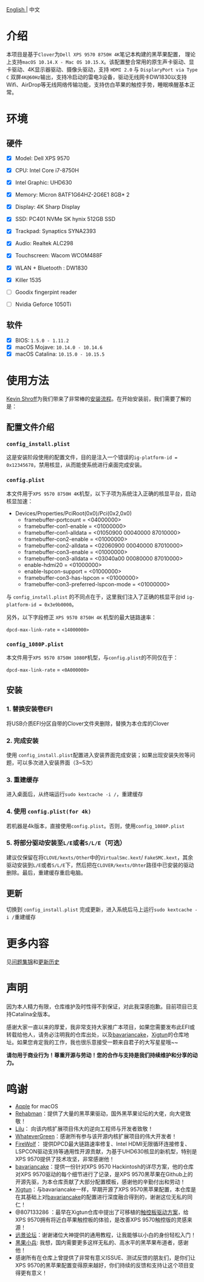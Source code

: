 

[English ](https://github.com/LuletterSoul/Dell-XPS-15-9570-macOS-Mojave/blob/master/README.md) | 中文

# 介绍

本项目是基于`Clover`为`Dell XPS 9570 8750H 4K`笔记本构建的黑苹果配置， 理论上支持`macOS 10.14.X - Mac OS 10.15.X`。该配置整合常用的原生声卡驱动、显卡驱动、4K显示器驱动、摄像头驱动，支持 `HDMI 2.0` 与 `DisplaryPort via Type C` 双屏`4K@60Hz`输出，支持冷启动的雷电3设备，驱动无线网卡DW1830以支持Wifi、AirDrop等无线网络传输功能，支持仿白苹果的触控手势，睡眠唤醒基本正常。


# 环境
##  硬件
- [x] Model: Dell XPS 9570
- [x] CPU: Intel Core i7-8750H
- [x] Intel Graphic: UHD630
- [x] Memory: Micron 8ATF1G64HZ-2G6E1 8GB* 2
- [x] Display: 4K Sharp Display
- [x] SSD: PC401 NVMe SK hynix 512GB SSD
- [x] Trackpad: Synaptics SYNA2393
- [x] Audio: Realtek ALC298
- [x] Touchscreen: Wacom WCOM488F
- [x] WLAN + Bluetooth : DW1830
- [x] Killer 1535
- [ ] Goodix fingerpint reader
- [ ] Nvidia Geforce 1050Ti


## 软件
- [x] BIOS: `1.5.0 - 1.11.2`
- [x] macOS Mojave: `10.14.0 - 10.14.6`
- [x] macOS Catalina: `10.15.0 - 10.15.5`

# 使用方法
[Kevin Shroff](https://github.com/kevinshroff)为我们带来了非常棒的[安装流程](https://www.youtube.com/watch?v=h22MJD8C1r8&t=823s)。在开始安装前，我们需要了解的是：
 ## 配置文件介绍

### `config_install.plist`

这是安装阶段使用的配置文件，目的是注入一个错误的`ig-platform-id = 0x12345678`，禁用核显，从而能使系统进行桌面完成安装。

### `config.plist`

本文件用于`XPS 9570 8750H 4K`机型，以下子项为系统注入正确的核显平台，启动核显加速：

  * Devices/Properties/PciRoot(0x0)/Pci(0x2,0x0)
    * framebuffer-portcount = <04000000>
    * framebuffer-con1-enable = <01000000>
    * framebuffer-con1-alldata = <01050900 00040000 87010000>
    * framebuffer-con2-enable = <01000000>
    * framebuffer-con2-alldata = <02060900 00040000 87010000>
    * framebuffer-con3-enable = <01000000>
    * framebuffer-con3-alldata = <03040a00 00080000 87010000>
    * enable-hdmi20 = <01000000>
    * enable-lspcon-support = <01000000>
    * framebuffer-con3-has-lspcon = <01000000>
    * framebuffer-con3-preferred-lspcon-mode = <01000000>


  与 `config_install.plist` 的不同点在于，这里我们注入了正确的核显平台id `ig-platform-id = 0x3e9b0000`。
  
  另外，以下字段修正 `XPS 9570 8750H 4K` 机型的最大链路速率：
  
  `dpcd-max-link-rate` = `<14000000>`

### `config_1080P.plist`

 本文件用于`XPS 9570 8750H 1080P`机型，与`config.plist`的不同仅在于：
  
   `dpcd-max-link-rate` = `<0A000000>`

## 安装

### 1. 替换安装卷EFI


将USB介质EFI分区自带的Clover文件夹删除，替换为本仓库的Clover

### 2. 完成安装

使用 `config_install.plist`配置进入安装界面完成安装；如果出现安装失败等问题，可以多次进入安装界面（3~5次）

### 3. 重建缓存

进入桌面后，从终端运行`sudo kextcache -i /`，重建缓存

### 4. 使用 `config.plist(for 4k)`


若机器是4k版本，直接使用`config.plist`。否则，使用`config_1080P.plist`


### 5. 将部分驱动安装至`L/E`或者`S/L/E`（可选）

建议仅保留在将`CLOVE/kexts/Other`中的`VirtualSmc.kext`/ `FakeSMC.kext`，其余驱动安装到`L/E`或者`S/L/E`下，然后把在`CLOVER/kexts/Ohter`路径中已安装的驱动删除。最后，重建缓存重启电脑。
   
## 更新

切换到 `config_install.plist` 完成更新，进入系统后马上运行`sudo kextcache -i /`重建缓存


# 更多内容
  见[问题集锦](https://github.com/LuletterSoul/Dell-XPS-15-9570-macOS-Mojave/doc/issues.md)和[更新历史](https://github.com/LuletterSoul/Dell-XPS-15-9570-macOS-Mojave/doc/issues.md)


# 声明
因为本人精力有限，仓库维护及时性得不到保证，对此我深感抱歉。目前项目已支持Catalina全版本。

感谢大家一直以来的厚爱，我非常支持大家推广本项目，如果您需要发布此EFI或转载给他人，请务必注明我的仓库出处，以及[bavariancake](https://github.com/bavariancake/XPS9570-macOS)，[Xigtun](https://github.com/Xigtun/xps-9570-mojave)的仓库地址。如果您肯定我的工作，我也很乐意接受一颗来自君子的大写星星哦~~

**请勿用于商业行为！尊重开源与劳动！您的合作与支持是我们持续维护和分享的动力。**

# 鸣谢
* [Apple](https://www.apple.com) for macOS
* [Rehabman](https://github.com/RehabMan)：提供了大量的黑苹果驱动，国外黑苹果论坛的大佬，向大佬致敬！
* [Lilu](https://github.com/acidanthera/Lilu)： 向该内核扩展项目伟大的逆向工程师与开发者致敬！
* [WhateverGreen](https://github.com/acidanthera/WhateverGreen)：感谢所有参与该开源内核扩展项目的伟大开发者！
* [FireWolf](https://github.com/0xFireWolf/)： 提供DPCD最大链路速率修复、Intel HDMI无限循环连接修复、LSPCON驱动支持等通用性开源贡献，为基于UHD630核显的新机型，特别是XPS 9570提供了技术攻坚，非常感谢他！
* [bavariancake](https://github.com/bavariancake/XPS9570-macOS)：提供一份针对XPS 9570 Hackintosh的详尽方案，他的仓库对XPS 9570驱动的每个细节进行了记录，是XPS 9570黑苹果在Github上的开源先驱，为本仓库贡献了大部分配置模板，感谢他的辛勤付出和劳动！
* [Xigtun](https://github.com/Xigtun/xps-9570-mojave)：与bavariancake一样，早期开源了XPS 9570黑苹果配置，本仓库是在其基础上对[bavariancake](https://github.com/bavariancake/XPS9570-macOS)的配置进行深度融合得到的，谢谢这位无私的同仁！
* @807133286 ：最早在Xigtun仓库中提出了可移植的[触控板驱动方案](https://github.com/Xigtun/xps-9570-mojave/issues/23)，给XPS 9570拥有将近白苹果触控板的体验，是改善XPS 9570触控版的灵感来源！
* [远景论坛](http://bbs.pcbeta.com/forum-559-1.html)：谢谢诸位大神提供的通用教程，让我能够以小白的身份轻松入门！
* [黑果小兵](https://blog.daliansky.net/): 我想，国内需要更多这样无私的、高水平的黑苹果布道者，感谢他！
* 感谢所有在仓库上曾提供了非常有意义ISSUE、测试反馈的朋友们，是你们让XPS 9570的黑苹果配置变得原来越好，你们持续的反馈和支持让这个项目变得更有意义！
